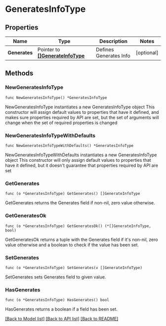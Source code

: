 # GeneratesInfoType

## Properties

Name | Type | Description | Notes
------------ | ------------- | ------------- | -------------
**Generates** | Pointer to [**[]GenerateInfoType**](GenerateInfoType.md) | Defines Generates Info | [optional] 

## Methods

### NewGeneratesInfoType

`func NewGeneratesInfoType() *GeneratesInfoType`

NewGeneratesInfoType instantiates a new GeneratesInfoType object
This constructor will assign default values to properties that have it defined,
and makes sure properties required by API are set, but the set of arguments
will change when the set of required properties is changed

### NewGeneratesInfoTypeWithDefaults

`func NewGeneratesInfoTypeWithDefaults() *GeneratesInfoType`

NewGeneratesInfoTypeWithDefaults instantiates a new GeneratesInfoType object
This constructor will only assign default values to properties that have it defined,
but it doesn't guarantee that properties required by API are set

### GetGenerates

`func (o *GeneratesInfoType) GetGenerates() []GenerateInfoType`

GetGenerates returns the Generates field if non-nil, zero value otherwise.

### GetGeneratesOk

`func (o *GeneratesInfoType) GetGeneratesOk() (*[]GenerateInfoType, bool)`

GetGeneratesOk returns a tuple with the Generates field if it's non-nil, zero value otherwise
and a boolean to check if the value has been set.

### SetGenerates

`func (o *GeneratesInfoType) SetGenerates(v []GenerateInfoType)`

SetGenerates sets Generates field to given value.

### HasGenerates

`func (o *GeneratesInfoType) HasGenerates() bool`

HasGenerates returns a boolean if a field has been set.


[[Back to Model list]](../README.md#documentation-for-models) [[Back to API list]](../README.md#documentation-for-api-endpoints) [[Back to README]](../README.md)



